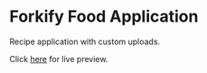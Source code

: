 # Forkify Food Application

Recipe application with custom uploads.

Click <a href="https://forkiyfoodapplication.netlify.app/#6512f6bc906a230014601ec4">here</a> for live preview.
